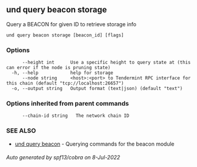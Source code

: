 ## und query beacon storage

Query a BEACON for given ID to retrieve storage info

```
und query beacon storage [beacon_id] [flags]
```

### Options

```
      --height int      Use a specific height to query state at (this can error if the node is pruning state)
  -h, --help            help for storage
      --node string     <host>:<port> to Tendermint RPC interface for this chain (default "tcp://localhost:26657")
  -o, --output string   Output format (text|json) (default "text")
```

### Options inherited from parent commands

```
      --chain-id string   The network chain ID
```

### SEE ALSO

* [und query beacon](und_query_beacon.md)	 - Querying commands for the beacon module

###### Auto generated by spf13/cobra on 8-Jul-2022
